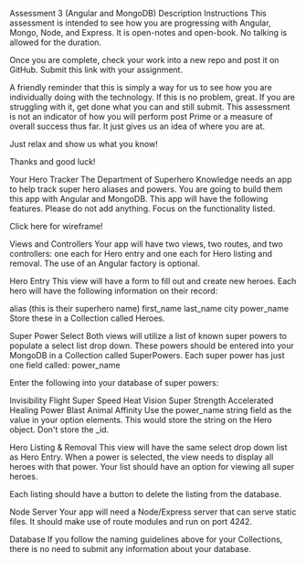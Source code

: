 Assessment 3 (Angular and MongoDB)
Description
Instructions
This assessment is intended to see how you are progressing with Angular, Mongo, Node, and Express. It is open-notes and open-book. No talking is allowed for the duration.

Once you are complete, check your work into a new repo and post it on GitHub. Submit this link with your assignment.

A friendly reminder that this is simply a way for us to see how you are individually doing with the technology. If this is no problem, great. If you are struggling with it, get done what you can and still submit. This assessment is not an indicator of how you will perform post Prime or a measure of overall success thus far. It just gives us an idea of where you are at.

Just relax and show us what you know!

Thanks and good luck!

Your Hero Tracker
The Department of Superhero Knowledge needs an app to help track super hero aliases and powers. You are going to build them this app with Angular and MongoDB. This app will have the following features. Please do not add anything. Focus on the functionality listed.

Click here for wireframe!

Views and Controllers
Your app will have two views, two routes, and two controllers: one each for Hero entry and one each for Hero listing and removal. The use of an Angular factory is optional.

Hero Entry
This view will have a form to fill out and create new heroes. Each hero will have the following information on their record:

alias (this is their superhero name)
first_name
last_name
city
power_name
Store these in a Collection called Heroes.

Super Power Select
Both views will utilize a list of known super powers to populate a select list drop down. These powers should be entered into your MongoDB in a Collection called SuperPowers. Each super power has just one field called: power_name

Enter the following into your database of super powers:

Invisibility
Flight
Super Speed
Heat Vision
Super Strength
Accelerated Healing
Power Blast
Animal Affinity
Use the power_name string field as the value in your option elements. This would store the string on the Hero object. Don't store the _id.

Hero Listing & Removal
This view will have the same select drop down list as Hero Entry. When a power is selected, the view needs to display all heroes with that power. Your list should have an option for viewing all super heroes.

Each listing should have a button to delete the listing from the database.

Node Server
Your app will need a Node/Express server that can serve static files. It should make use of route modules and run on port 4242.

Database
If you follow the naming guidelines above for your Collections, there is no need to submit any information about your database.

